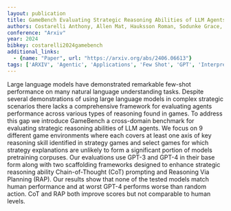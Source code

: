 ```yaml
---
layout: publication
title: GameBench Evaluating Strategic Reasoning Abilities of LLM Agents
authors: Costarelli Anthony, Allen Mat, Hauksson Roman, Sodunke Grace, Hariharan Suhas, Cheng Carlson, Li Wenjie, Clymer Joshua, Yadav Arjun
conference: "Arxiv"
year: 2024
bibkey: costarelli2024gamebench
additional_links:
  - {name: "Paper", url: "https://arxiv.org/abs/2406.06613"}
tags: ['ARXIV', 'Agentic', 'Applications', 'Few Shot', 'GPT', 'Interpretability And Interpretability', 'LLM', 'Model Architecture', 'Pretraining Methods', 'Prompting', 'Tools']
---
```

Large language models have demonstrated remarkable few-shot performance on many natural language understanding tasks. Despite several demonstrations of using large language models in complex strategic scenarios there lacks a comprehensive framework for evaluating agents performance across various types of reasoning found in games. To address this gap we introduce GameBench a cross-domain benchmark for evaluating strategic reasoning abilities of LLM agents. We focus on 9 different game environments where each covers at least one axis of key reasoning skill identified in strategy games and select games for which strategy explanations are unlikely to form a significant portion of models pretraining corpuses. Our evaluations use GPT-3 and GPT-4 in their base form along with two scaffolding frameworks designed to enhance strategic reasoning ability Chain-of-Thought (CoT) prompting and Reasoning Via Planning (RAP). Our results show that none of the tested models match human performance and at worst GPT-4 performs worse than random action. CoT and RAP both improve scores but not comparable to human levels.
